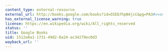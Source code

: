 ```yaml
---
content_type: external-resource
external_url: http://books.google.com/books?id=OIEb7hpN4jcC&pg=PA3#v=onepage
has_external_license_warning: true
license: https://en.wikipedia.org/wiki/All_rights_reserved
status: ''
title: Google Books
uid: 1512e8a1-1731-49d2-8a24-ac34279ec0d3
wayback_url: ''
---
```

